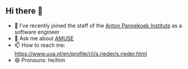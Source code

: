 ## Hi there 👋


- 🔭 I’ve recently joined the staff of the [Anton Pannekoek Institute](https://api.uva.nl) as a software engineer
- 💬 Ask me about [AMUSE](https://amusecode.org)
- 📫 How to reach me: https://www.uva.nl/en/profile/r/i/s.rieder/s.rieder.html
- 😄 Pronouns: he/him
